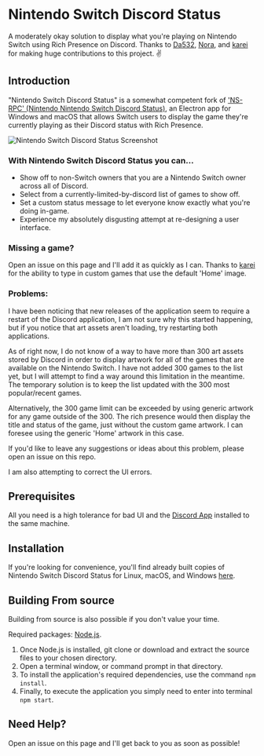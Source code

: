 # Nintendo Switch Discord Status
A moderately okay solution to display what you're playing on Nintendo Switch using Rich Presence on Discord. Thanks to [Da532](https://github.com/Da532), [Nora](https://github.com/UnicorNora), and [karei](https://github.com/kareigu) for making huge contributions to this project. ✌️

## Introduction
"Nintendo Switch Discord Status" is a somewhat competent fork of ['NS-RPC' (Nintendo Nintendo Switch Discord Status)](https://github.com/Da532/NS-RPC), an Electron app for Windows and macOS that allows Switch users to display
the game they're currently playing as their Discord status with Rich Presence.


![Nintendo Switch Discord Status Screenshot](https://i.imgur.com/khhKXvY.png)

### With Nintendo Switch Discord Status you can...
* Show off to non-Switch owners that you are a Nintendo Switch owner across all of Discord.
* Select from a currently-limited-by-discord list of games to show off.
* Set a custom status message to let everyone know exactly what you're doing in-game.
* Experience my absolutely disgusting attempt at re-designing a user interface.

### Missing a game?
Open an issue on this page and I'll add it as quickly as I can. Thanks to [karei](https://github.com/kareigu) for the ability to type in custom games that use the default 'Home' image. 

### Problems:
I have been noticing that new releases of the application seem to require a restart of the Discord application, I am not sure why this started happening, but if you notice that art assets aren't loading, try restarting both applications.

As of right now, I do not know of a way to have more than 300 art assets stored by Discord in order to display artwork for all of the games that are available on the Nintendo Switch. I have not added 300 games to the list yet, but I will attempt to find a way around this limitation in the meantime. The temporary solution is to keep the list updated with the 300 most popular/recent games.

Alternatively, the 300 game limit can be exceeded by using generic artwork for any game outside of the 300. The rich presence would then display the title and status of the game, just without the custom game artwork. I can foresee using the generic 'Home' artwork in this case.

If you'd like to leave any suggestions or ideas about this problem, please open an issue on this repo.

I am also attempting to correct the UI errors.

## Prerequisites
All you need is a high tolerance for bad UI and the [Discord App](https://discordapp.com) installed to the same machine.

## Installation
If you're looking for convenience, you'll find already built copies of Nintendo Switch Discord Status for
Linux, macOS, and Windows [here](https://github.com/hobby-grade/Nintendo-Switch-Discord-Status/releases).

## Building From source
Building from source is also possible if you don't value your time.

Required packages: [Node.js](https://nodejs.org/).

1. Once Node.js is installed, git clone or download and extract the source files to your chosen directory.
2. Open a terminal window, or command prompt in that directory.
3. To install the application's required dependencies, use the command `npm install`.
4. Finally, to execute the application you simply need to enter into terminal `npm start`.

## Need Help?
Open an issue on this page and I'll get back to you as soon as possible!
